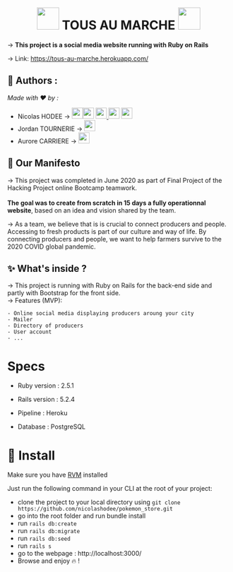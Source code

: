 <h1 align="center"><img src="https://image.flaticon.com/icons/png/512/1868/1868787.png" width="50" style="font-family: 'Oswald', sans-serif;" > TOUS AU MARCHE <img src="https://image.flaticon.com/icons/png/512/1868/1868787.png" width="50" ></h1>

→ **This project is a social media website running with Ruby on Rails**<br>

→ Link: https://tous-au-marche.herokuapp.com/ <br>


## 👤  Authors : 

_Made with ❤️ by :_

- Nicolas HODEE → 
[<img src="http://pngimg.com/uploads/github/github_PNG40.png" width="25" >](https://github.com/nicolashodee)[<img src="https://user-images.githubusercontent.com/59894954/79057092-9281bc00-7c5d-11ea-9392-783b52f9dae4.png" width="25" >](https://www.nicolashodee.com)  [<img src="https://www.crossfitchelles.com/wp-content/uploads/2019/03/linkedin-icon-logo-png-transparent.png" width="25" >  ](https://www.linkedin.com/in/nicolashodee)  [<img src="https://upload.wikimedia.org/wikipedia/commons/4/45/New_Logo_Gmail.svg" width="25" >](contact@nicolashodee.com)   [<img src="https://www.toomed.com/blog/wp-content/uploads/2018/09/new-instagram-logo-png-transparent.png" width="25" > ](https://www.instagram.com/nicolas_hodee_photography)<br> 
- Jordan TOURNERIE → 
[<img src="http://pngimg.com/uploads/github/github_PNG40.png" width="25" >](https://github.com/JordanT2310)<br>
- Aurore CARRIERE → 
[<img src="http://pngimg.com/uploads/github/github_PNG40.png" width="25" >](https://github.com/Titpioupiou)<br>

## 📅  Our Manifesto

→ This project was completed in June 2020 as part of Final Project of the Hacking Project online Bootcamp teamwork.<br><br> **The goal was to create from scratch in 15 days a fully operationnal website**, based on an idea and vision shared by the team.  

→ As a team, we believe that is is crucial to connect producers and people. Accessing to fresh products is part of our culture and way of life. By connecting producers and people, we want to help farmers survive to the 2020 COVID global pandemic.


## ✨ What's inside ?

→ This project is running with Ruby on Rails for the back-end side and partly with Bootstrap for the front side.<br> 
→ Features (MVP): 
```
- Online social media displaying producers aroung your city
- Mailer
- Directory of producers 
- User account 
- ...
```
#  Specs

* Ruby version : 2.5.1
* Rails version : 5.2.4
* Pipeline : Heroku

* Database : PostgreSQL

# 🚀 Install

Make sure you have [RVM](https://rvm.io/rvm/install) installed 

Just run the following command in your CLI at the root of your project:

  - clone the project to your local directory using `git clone https://github.com/nicolashodee/pokemon_store.git`
  - go into the root folder and run bundle install
  - run `rails db:create`
  - run `rails db:migrate`
  - run `rails db:seed`
  - run `rails s`
  - go to the webpage : http://localhost:3000/
  - Browse and enjoy 🔥 !

  
